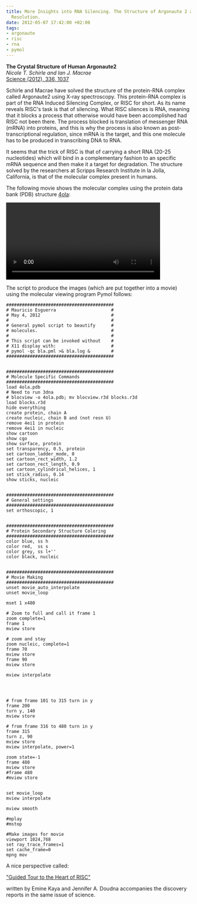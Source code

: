 ```yaml
---
title: More Insights into RNA Silencing. The Structure of Argonaute 2 at 2.3 Ångström
  Resolution.
date: 2012-05-07 17:42:00 +02:00
tags:
- argonaute
- risc
- rna
- pymol
---
```


**The Crystal Structure of Human Argonaute2**   
*Nicole T. Schirle and Ian J. Macrae*  
[Science (2012), 336, 1037](http://dx.doi.org/10.1126/science.1221551)  

Schirle and Macrae have solved the structure of the protein-RNA complex called Argonaute2 using X-ray spectroscopy. This protein-RNA complex is part of the RNA Induced Silencing Complex, or RISC for short. As its name reveals RISC's task is that of silencing. What RISC silences is RNA, meaning that it blocks a process that otherwise would have been accomplished had RISC not been there. The process blocked is translation of messenger RNA (mRNA) into proteins, and this is why the process is also known as post-transcriptional regulation, since mRNA is the target, and this one molecule has to be produced in transcribing DNA to RNA.

It seems that the trick of RISC is that of carrying a short RNA (20-25 nucleotides) which will bind in a complementary fashion to an specific mRNA sequence and then make it a target for degradation. The structure solved  by the researchers at Scripps Research Institute in la Jolla, California, is that of the molecular complex present in humans.

The following movie shows the molecular complex using the protein data bank (PDB) structure  [4ola](https://www.rcsb.org/structure/4OLA):

<video width="420" controls>
<source src="http://images.mesguerra.org/Images/argonaute2/video.mp4" type="video/mp4">
Your browser does not support the video tag.
</video> 

The script to produce the images (which are put together into a movie) using the molecular viewing program Pymol follows:
    
    #########################################
    # Mauricio Esguerra                     #
    # May 4, 2012                           #
    #                                       #
    # General pymol script to beautify      #
    # molecules.                            #
    #                                       #
    # This script can be invoked without    #
    # X11 display with:                     #
    # pymol -qc bla.pml >& bla.log &        #
    #########################################
    
    
    #########################################
    # Molecule Specific Commands
    #########################################
    load 4ola.pdb
    # Need to run 3dna
    # blocview -o 4ola.pdb; mv blocview.r3d blocks.r3d
    load blocks.r3d
    hide everything
    create protein, chain A
    create nucleic, chain B and (not resn U)
    remove 4ei1 in protein
    remove 4ei1 in nucleic
    show cartoon
    show cgo
    show surface, protein
    set transparency, 0.5, protein
    set cartoon_ladder_mode, 0
    set cartoon_rect_width, 1.2
    set cartoon_rect_length, 0.9
    set cartoon_cylindrical_helices, 1
    set stick_radius, 0.14
    show sticks, nucleic
    
    
    #########################################
    # General settings
    #########################################
    set orthoscopic, 1
    
    
    #########################################
    # Protein Secondary Structure Coloring 
    #########################################
    color blue, ss h
    color red,  ss s
    color grey, ss l+''
    color black, nucleic
    
    
    #########################################
    # Movie Making
    #########################################
    unset movie_auto_interpolate
    unset movie_loop
    
    mset 1 x480
    
    # Zoom to full and call it frame 1
    zoom complete=1
    frame 1
    mview store
    
    # zoom and stay
    zoom nucleic, complete=1
    frame 70
    mview store
    frame 90
    mview store
    
    mview interpolate
    
    
    
    
    # from frame 101 to 315 turn in y
    frame 200
    turn y, 140
    mview store
    
    # from frame 316 to 480 turn in y
    frame 315
    turn z, 90
    mview store
    mview interpolate, power=1
    
    zoom state=-1
    frame 480
    mview store
    #frame 480
    #mview store
    
    
    set movie_loop
    mview interpolate
    
    mview smooth
    
    #mplay
    #mstop
    
    #Make images for movie
    viewport 1024,768
    set ray_trace_frames=1
    set cache_frame=0
    mpng mov

A nice perspective called:

["Guided Tour to the Heart of RISC"](http://www.sciencemag.org/content/336/6084/985.full)

written by Emine Kaya and Jennifer A. Doudna accompanies the discovery reports in the same issue of science.